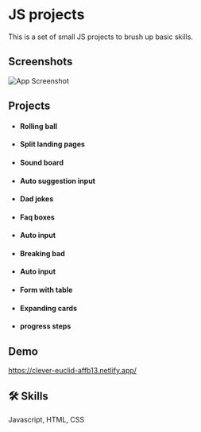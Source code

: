 
# JS projects

This is a set of small JS projects to brush up basic skills.


## Screenshots

![App Screenshot](https://i.postimg.cc/kXw1Z6zW/js-pro.png)

  
## Projects

 - #### Rolling ball
 - #### Split landing pages
 - #### Sound board
 - #### Auto suggestion input
 - #### Dad jokes
 - #### Faq boxes
 - #### Auto input
 - #### Breaking bad
 - #### Auto input
 - #### Form with table
 - #### Expanding cards
 - #### progress steps


## Demo

https://clever-euclid-affb13.netlify.app/

  
## 🛠 Skills
Javascript, HTML, CSS

  
